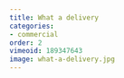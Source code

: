 ```yaml
---
title: What a delivery
categories:
- commercial
order: 2
vimeoid: 189347643
image: what-a-delivery.jpg
---
```


